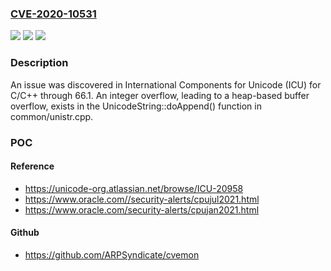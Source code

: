 ### [CVE-2020-10531](https://cve.mitre.org/cgi-bin/cvename.cgi?name=CVE-2020-10531)
![](https://img.shields.io/static/v1?label=Product&message=n%2Fa&color=blue)
![](https://img.shields.io/static/v1?label=Version&message=n%2Fa&color=blue)
![](https://img.shields.io/static/v1?label=Vulnerability&message=n%2Fa&color=brighgreen)

### Description

An issue was discovered in International Components for Unicode (ICU) for C/C++ through 66.1. An integer overflow, leading to a heap-based buffer overflow, exists in the UnicodeString::doAppend() function in common/unistr.cpp.

### POC

#### Reference
- https://unicode-org.atlassian.net/browse/ICU-20958
- https://www.oracle.com//security-alerts/cpujul2021.html
- https://www.oracle.com/security-alerts/cpujan2021.html

#### Github
- https://github.com/ARPSyndicate/cvemon

